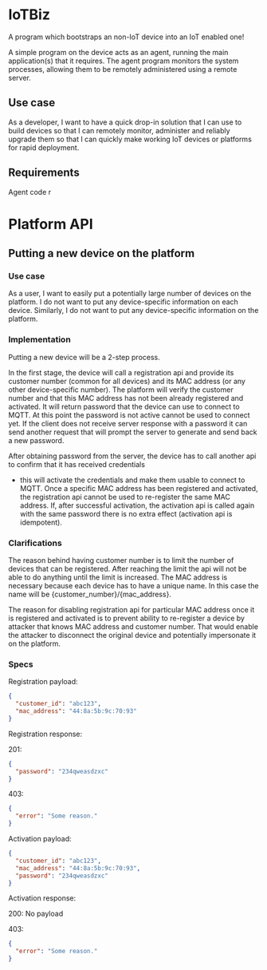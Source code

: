 # IoTBiz

A program which bootstraps an non-IoT device into an IoT enabled one!

A simple program on the device acts as an agent, running the main application(s) that it requires. The agent program
monitors the system processes, allowing them to be remotely administered using a remote server.

## Use case

As a developer, I want to have a quick drop-in solution that I can use to build devices so that I can remotely monitor,
administer and reliably upgrade them so that I can quickly make working IoT devices or platforms for rapid deployment.

## Requirements

Agent code r

# Platform API

## Putting a new device on the platform

### Use case

As a user, I want to easily put a potentially large number of devices on the platform. I do not want to put any
device-specific information on each device. Similarly, I do not want to put any device-specific information on the
platform.

### Implementation

Putting a new device will be a 2-step process.

In the first stage, the device will call a registration api and provide its customer number (common for all devices) and
its MAC address (or any other device-specific number). The platform will verify the customer number and that this MAC
address has not been already registered and activated. It will return password that the device can use to connect to
MQTT. At this point the password is not active cannot be used to connect yet. If the client does not receive server
response with a password it can send another request that will prompt the server to generate and send back a new
password.

After obtaining password from the server, the device has to call another api to confirm that it has received credentials
- this will activate the credentials and make them usable to connect to MQTT. Once a specific MAC address has been
registered and activated, the registration api cannot be used to re-register the same MAC address. If, after successful
activation, the activation api is called again with the same password there is no extra effect (activation api is
idempotent).

### Clarifications

The reason behind having customer number is to limit the number of devices that can be registered. After reaching the
limit the api will not be able to do anything until the limit is increased. The MAC address is necessary because each
device has to have a unique name. In this case the name will be {customer_number}/{mac_address}.

The reason for disabling registration api for particular MAC address once it is registered and activated is to prevent
ability to re-register a device by attacker that knows MAC address and customer number. That would enable the
attacker to disconnect the original device and potentially impersonate it on the platform.

### Specs

Registration payload:

```json
{
  "customer_id": "abc123",
  "mac_address": "44:8a:5b:9c:70:93"
}
```

Registration response:

201:

```json
{
  "password": "234qweasdzxc"
}
```

403:

```json
{
  "error": "Some reason."
}
```

Activation payload:

```json
{
  "customer_id": "abc123",
  "mac_address": "44:8a:5b:9c:70:93",
  "password": "234qweasdzxc"
}
```

Activation response:

200: No payload

403:

```json
{
  "error": "Some reason."
}
```
